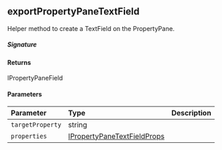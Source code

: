 ## exportPropertyPaneTextField

Helper method to create a TextField on the PropertyPane.

##### Signature

#### Returns
IPropertyPaneField<IPropertyPaneTextFieldProps>

#### Parameters


| Parameter	   | Type    | Description |
|:-------------|:---------------|:------------|
| `targetProperty`    | string |  |
| `properties`    | [IPropertyPaneTextFieldProps](IPropertyPaneTextFieldProps.md) |  |

